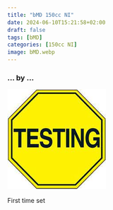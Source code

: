 ```yaml
---
title: "bMD 150cc NI"
date: 2024-06-10T15:21:58+02:00
draft: false
tags: [bMD]
categories: [150cc NI]
image: bMD.webp
---
```

### ... by ...
![Nothing there](testing.jpg)

First time set